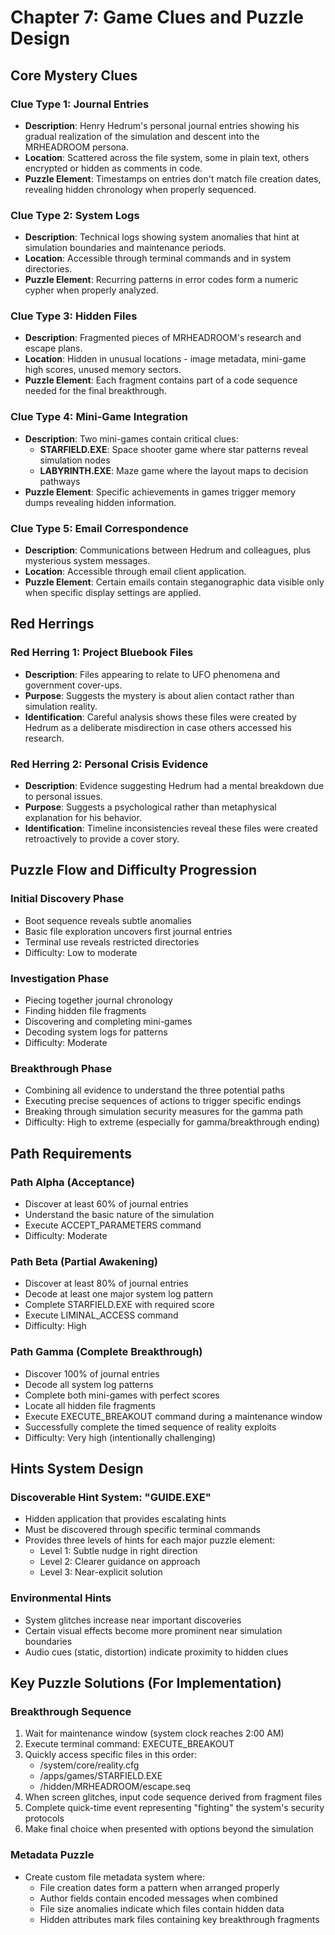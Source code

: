 # Chapter 7: Game Clues and Puzzle Design

## Core Mystery Clues

### Clue Type 1: Journal Entries
- **Description**: Henry Hedrum's personal journal entries showing his gradual realization of the simulation and descent into the MRHEADROOM persona.
- **Location**: Scattered across the file system, some in plain text, others encrypted or hidden as comments in code.
- **Puzzle Element**: Timestamps on entries don't match file creation dates, revealing hidden chronology when properly sequenced.

### Clue Type 2: System Logs
- **Description**: Technical logs showing system anomalies that hint at simulation boundaries and maintenance periods.
- **Location**: Accessible through terminal commands and in system directories.
- **Puzzle Element**: Recurring patterns in error codes form a numeric cypher when properly analyzed.

### Clue Type 3: Hidden Files
- **Description**: Fragmented pieces of MRHEADROOM's research and escape plans.
- **Location**: Hidden in unusual locations - image metadata, mini-game high scores, unused memory sectors.
- **Puzzle Element**: Each fragment contains part of a code sequence needed for the final breakthrough.

### Clue Type 4: Mini-Game Integration
- **Description**: Two mini-games contain critical clues:
  - **STARFIELD.EXE**: Space shooter game where star patterns reveal simulation nodes
  - **LABYRINTH.EXE**: Maze game where the layout maps to decision pathways
- **Puzzle Element**: Specific achievements in games trigger memory dumps revealing hidden information.

### Clue Type 5: Email Correspondence
- **Description**: Communications between Hedrum and colleagues, plus mysterious system messages.
- **Location**: Accessible through email client application.
- **Puzzle Element**: Certain emails contain steganographic data visible only when specific display settings are applied.

## Red Herrings

### Red Herring 1: Project Bluebook Files
- **Description**: Files appearing to relate to UFO phenomena and government cover-ups.
- **Purpose**: Suggests the mystery is about alien contact rather than simulation reality.
- **Identification**: Careful analysis shows these files were created by Hedrum as a deliberate misdirection in case others accessed his research.

### Red Herring 2: Personal Crisis Evidence
- **Description**: Evidence suggesting Hedrum had a mental breakdown due to personal issues.
- **Purpose**: Suggests a psychological rather than metaphysical explanation for his behavior.
- **Identification**: Timeline inconsistencies reveal these files were created retroactively to provide a cover story.

## Puzzle Flow and Difficulty Progression

### Initial Discovery Phase
- Boot sequence reveals subtle anomalies
- Basic file exploration uncovers first journal entries
- Terminal use reveals restricted directories
- Difficulty: Low to moderate

### Investigation Phase
- Piecing together journal chronology
- Finding hidden file fragments
- Discovering and completing mini-games
- Decoding system logs for patterns
- Difficulty: Moderate

### Breakthrough Phase
- Combining all evidence to understand the three potential paths
- Executing precise sequences of actions to trigger specific endings
- Breaking through simulation security measures for the gamma path
- Difficulty: High to extreme (especially for gamma/breakthrough ending)

## Path Requirements

### Path Alpha (Acceptance)
- Discover at least 60% of journal entries
- Understand the basic nature of the simulation
- Execute ACCEPT_PARAMETERS command
- Difficulty: Moderate

### Path Beta (Partial Awakening)
- Discover at least 80% of journal entries
- Decode at least one major system log pattern
- Complete STARFIELD.EXE with required score
- Execute LIMINAL_ACCESS command
- Difficulty: High

### Path Gamma (Complete Breakthrough)
- Discover 100% of journal entries
- Decode all system log patterns
- Complete both mini-games with perfect scores
- Locate all hidden file fragments
- Execute EXECUTE_BREAKOUT command during a maintenance window
- Successfully complete the timed sequence of reality exploits
- Difficulty: Very high (intentionally challenging)

## Hints System Design

### Discoverable Hint System: "GUIDE.EXE"
- Hidden application that provides escalating hints
- Must be discovered through specific terminal commands
- Provides three levels of hints for each major puzzle element:
  - Level 1: Subtle nudge in right direction
  - Level 2: Clearer guidance on approach
  - Level 3: Near-explicit solution

### Environmental Hints
- System glitches increase near important discoveries
- Certain visual effects become more prominent near simulation boundaries
- Audio cues (static, distortion) indicate proximity to hidden clues

## Key Puzzle Solutions (For Implementation)

### Breakthrough Sequence
1. Wait for maintenance window (system clock reaches 2:00 AM)
2. Execute terminal command: EXECUTE_BREAKOUT
3. Quickly access specific files in this order:
   - /system/core/reality.cfg
   - /apps/games/STARFIELD.EXE
   - /hidden/MRHEADROOM/escape.seq
4. When screen glitches, input code sequence derived from fragment files
5. Complete quick-time event representing "fighting" the system's security protocols
6. Make final choice when presented with options beyond the simulation

### Metadata Puzzle
- Create custom file metadata system where:
  - File creation dates form a pattern when arranged properly
  - Author fields contain encoded messages when combined
  - File size anomalies indicate which files contain hidden data
  - Hidden attributes mark files containing key breakthrough fragments
